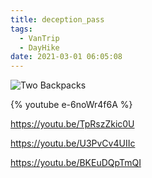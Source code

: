 ```yaml
---
title: deception_pass
tags:
  - VanTrip
  - DayHike
date: 2021-03-01 06:05:08
---
```



![Two Backpacks](/images/two_backpacks.jpg)

{% youtube e-6noWr4f6A %}

https://youtu.be/TpRszZkic0U

https://youtu.be/U3PvCv4UIIc

https://youtu.be/BKEuDQpTmQI
